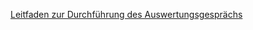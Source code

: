 [Leitfaden zur Durchführung des Auswertungsgesprächs](media/Hilfetext_Auswertungsgespraech_Leitfaden.pdf)
